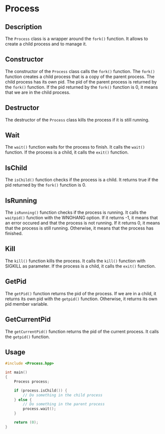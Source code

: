 # Process

## Description

The `Process` class is a wrapper around the `fork()` function. It allows to create a child process and to manage it.

## Constructor

The constructor of the `Process` class calls the `fork()` function. The `fork()` function creates a child process that is a copy of the parent process. The child process has its own pid. The pid of the parent process is returned by the `fork()` function. If the pid returned by the `fork()` function is 0, it means that we are in the child process.

## Destructor

The destructor of the `Process` class kills the process if it is still running.

## Wait

The `wait()` function waits for the process to finish. It calls the `wait()` function. If the process is a child, it calls the `exit()` function.

## IsChild

The `isChild()` function checks if the process is a child. It returns true if the pid returned by the `fork()` function is 0.

## IsRunning

The `isRunning()` function checks if the process is running. It calls the `waitpid()` function with the WNOHANG option. If it returns -1, it means that an error occured and that the process is not running. If it returns 0, it means that the process is still running. Otherwise, it means that the process has finished.

## Kill

The `kill()` function kills the process. It calls the `kill()` function with SIGKILL as parameter. If the process is a child, it calls the `exit()` function.

## GetPid

The `getPid()` function returns the pid of the process. If we are in a child, it returns its own pid with the `getpid()` function. Otherwise, it returns its own pid member variable.

## GetCurrentPid

The `getCurrentPid()` function returns the pid of the current process. It calls the `getpid()` function.

## Usage

```cpp
#include <Process.hpp>

int main()
{
    Process process;

    if (process.isChild()) {
        // Do something in the child process
    } else {
        // Do something in the parent process
        process.wait();
    }

    return (0);
}
```